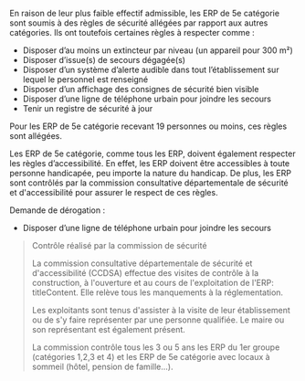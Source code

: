 En raison de leur plus faible effectif admissible, les ERP de 5e catégorie sont soumis à des règles de sécurité allégées par rapport aux autres catégories. Ils ont toutefois certaines règles à respecter comme : 

- Disposer d’au moins un extincteur par niveau (un appareil pour 300 m²) 
- Disposer d’issue(s) de secours dégagée(s)
- Disposer d’un système d’alerte audible dans tout l’établissement sur lequel le personnel est renseigné 
- Disposer d’un affichage des consignes de sécurité bien visible 
- Disposer d’une ligne de téléphone urbain pour joindre les secours 
- Tenir un registre de sécurité à jour 

Pour les ERP de 5e catégorie recevant 19 personnes ou moins, ces règles sont allégées. 

Les ERP de 5e catégorie, comme tous les ERP, doivent également respecter les règles d’accessibilité. En effet, les ERP doivent être accessibles à toute personne handicapée, peu importe la nature du handicap. De plus, les ERP sont contrôlés par la commission consultative départementale de sécurité et d'accessibilité pour assurer le respect de ces règles.

Demande de dérogation :

- Disposer d’une ligne de téléphone urbain pour joindre les secours

> Contrôle réalisé par la commission de sécurité
> 
> La commission consultative départementale de sécurité et d'accessibilité (CCDSA) effectue des visites de contrôle à la construction, à l'ouverture et au cours de l'exploitation de l'ERP: titleContent. Elle relève tous les manquements à la réglementation.
> 
> Les exploitants sont tenus d'assister à la visite de leur établissement ou de s'y faire représenter par une personne qualifiée. Le maire ou son représentant est également présent.
> 
> La commission contrôle tous les 3 ou 5 ans les ERP du 1er groupe (catégories 1,2,3 et 4) et les ERP de 5e catégorie avec locaux à sommeil (hôtel, pension de famille...).

